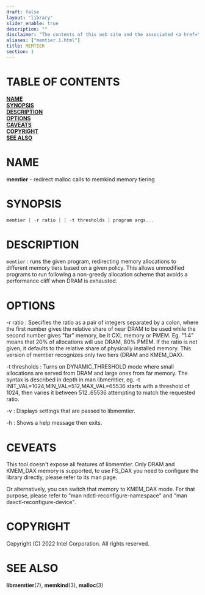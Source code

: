 ```yaml
---
draft: false
layout: "library"
slider_enable: true
description: ""
disclaimer: "The contents of this web site and the associated <a href=\"https://github.com/memkind\">GitHub repositories</a> are BSD-licensed open source."
aliases: ["memtier.1.html"]
title: MEMTIER
section: 1
---
```


[comment]: <> (SPDX-License-Identifier: BSD-2-Clause)
[comment]: <> (Copyright 2022, Intel Corporation)

[comment]: <> (memtier.1 -- man page for memtier)

# TABLE OF CONTENTS #

[**NAME**](#name)\
[**SYNOPSIS**](#synopsis)\
[**DESCRIPTION**](#description)\
[**OPTIONS**](#options)\
[**CAVEATS**](#caveats)\
[**COPYRIGHT**](#copyright)\
[**SEE ALSO**](#see-also)


# NAME #

**memtier** - redirect malloc calls to memkind memory tiering

# SYNOPSIS #

```c
memtier [ -r ratio ] [ -t thresholds ] program args...
```

# DESCRIPTION #

`memtier`
:   runs the given program, redirecting memory allocations to different memory
    tiers based on a given policy. This allows unmodified programs to run following
    a non-greedy allocation scheme that avoids a performance cliff when DRAM is exhausted.

# OPTIONS #

-r ratio
:   Specifies the ratio as a pair of integers separated by a colon, where the first number
    gives the relative share of near DRAM to be used while the second number gives "far" memory,
    be it CXL memory or PMEM. Eg. "1:4" means that 20% of allocations will use DRAM, 80% PMEM.
    If the ratio is not given, it defaults to the relative share of physically installed memory.
    This version of memtier recognizes only two tiers (DRAM and KMEM_DAX).

-t thresholds
:   Turns on DYNAMIC_THRESHOLD mode where small allocations are served from DRAM and large
    ones from far memory. The syntax is described in depth in man libmemtier,
    eg. -t INIT_VAL=1024,MIN_VAL=512,MAX_VAL=65536 starts with a threshold of 1024,
    then varies it between 512..65536 attempting to match the requested ratio.

-v
:   Displays settings that are passed to libmemtier.

-h
:   Shows a help message then exits.

# CEVEATS #

This tool doesn't expose all features of libmemtier. Only DRAM and KMEM_DAX memory
is supported, to use FS_DAX you need to configure the library directly, please
refer to its man page.

Or alternatively, you can switch that memory to KMEM_DAX mode. For that
purpose, please refer to "man ndctl-reconfigure-namespace"
and "man daxctl-reconfigure-device".

# COPYRIGHT #

Copyright (C) 2022 Intel Corporation. All rights reserved.

# SEE ALSO #

**libmemtier**(7), **memkind**(3), **malloc**(3)
